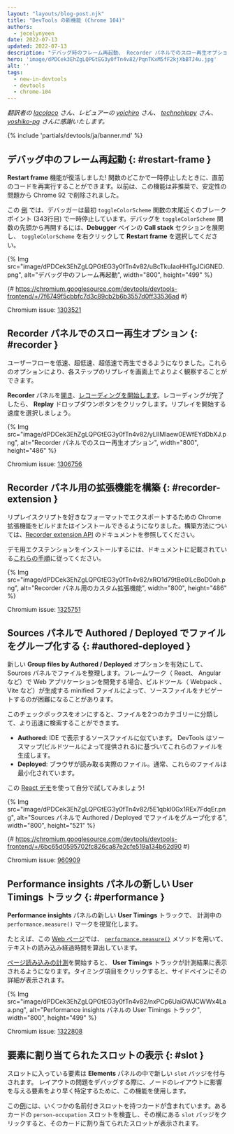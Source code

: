 ```yaml
---
layout: "layouts/blog-post.njk"
title: "DevTools の新機能 (Chrome 104)"
authors:
  - jecelynyeen
date: 2022-07-13
updated: 2022-07-13
description: "デバッグ時のフレーム再起動、 Recorder パネルでのスロー再生オプションなど。"
hero: 'image/dPDCek3EhZgLQPGtEG3y0fTn4v82/PqnTKxM5fF2kjXbBTJ4u.jpg'
alt: ''
tags:
  - new-in-devtools
  - devtools
  - chrome-104
---
```


*翻訳者の [lacolaco](https://github.com/lacolaco) さん、レビュアーの [yoichiro](https://github.com/yoichiro) さん、 [technohippy](https://github.com/technohippy) さん、 [yoshiko-pg](https://github.com/yoshiko-pg) さんに感謝いたします。*

{% include 'partials/devtools/ja/banner.md' %}

<!-- start: translation instructions -->
<!-- + 1. Remove the "draft: true" tag above when submitting PR -->
<!-- + 2. Provide translations under each of the English commented original content -->
<!-- + 3. Translate the "description" tag above -->
<!-- + 4. Translate all the <img> alt text -->
<!-- + 5. Update the whats-new.md file -->

<!-- ## Restart frame during debugging {: #restart-frame } -->
## デバッグ中のフレーム再起動 {: #restart-frame }

<!-- The **Restart frame** feature is back! You can re-run the preceding code when paused somewhere in a function. Previously, this feature was deprecated and removed in Chrome 92 due to stability issues.  -->
**Restart frame** 機能が復活しました! 関数のどこかで一時停止したときに、直前のコードを再実行することができます。以前は、この機能は非推奨で、安定性の問題から Chrome 92 で削除されました。 

<!-- In this [example](https://jec.fyi/), the debugger initially paused at the breakpoint (line 343) near the end of the `toggleColorScheme` function. To restart the debugging from the beginning of the `toggleColorScheme` function, expand the **Call stack** section in the **Debugger** pane, right click on `toggleColorScheme` and select **Restart frame**.  -->
この [例](https://jec.fyi/) では、デバッガーは最初 `toggleColorScheme` 関数の末尾近くのブレークポイント (343行目) で一時停止しています。デバッグを `toggleColorScheme` 関数の先頭から再開するには、**Debugger** ペインの **Call stack** セクションを展開し、 `toggleColorScheme` を右クリックして **Restart frame** を選択してください。

{% Img src="image/dPDCek3EhZgLQPGtEG3y0fTn4v82/uBcTkuIaoHHTgJCiGNED.png", alt="デバッグ中のフレーム再起動", width="800", height="499" %}

{# https://chromium.googlesource.com/devtools/devtools-frontend/+/7f6749f5cbbfc7d3c89cb2b6b3557d0ff33536ad #}

Chromium issue: [1303521](https://crbug.com/1303521)


<!-- ## Slow replay options in the Recorder panel {: #recorder } -->
## Recorder パネルでのスロー再生オプション {: #recorder }

<!-- You can now replay user flows at a slower speed — slow, very slow, and extremely slow. These options let you better observe each step replay on screen. -->
ユーザーフローを低速、超低速、超低速で再生できるようになりました。これらのオプションにより、各ステップのリプレイを画面上でよりよく観察することができます。

<!-- [Open](/docs/devtools/recorder/#open) the **Recorder** panel and [start a new recording](/docs/devtools/recorder/#record). Once the recording is done, click on the **Replay** dropdown button. Select a speed to start a replay. -->
**Recorder** パネルを[開き](/docs/devtools/recorder/#open)、[レコーディングを開始します](/docs/devtools/recorder/#record)。レコーディングが完了したら、 **Replay** ドロップダウンボタンをクリックします。リプレイを開始する速度を選択しましょう。

{% Img src="image/dPDCek3EhZgLQPGtEG3y0fTn4v82/yLIIMlaew0EWfEYdDbXJ.png", alt="Recorder パネルでのスロー再生オプション", width="800", height="486" %}

Chromium issue: [1306756](https://crbug.com/1306756)


<!-- ## Build an extension for the Recorder panel {: #recorder-extension } -->
## Recorder パネル用の拡張機能を構築 {: #recorder-extension }

<!-- You can now build or install a Chrome extension to export replay scripts in your favorite format. See [Recorder extension API](/docs/extensions/reference/devtools_recorder/) documentation to learn how to build one. -->
リプレイスクリプトを好きなフォーマットでエクスポートするための Chrome 拡張機能をビルドまたはインストールできるようになりました。構築方法については、[Recorder extension API](/docs/extensions/reference/devtools_recorder/) のドキュメントを参照してください。

<!-- To install a demo extension, follow [these steps](https://github.com/puppeteer/replay#create-a-chrome-extension-for-recorder-available-from-chrome-104-onwards) outlined in the documentation.  -->
デモ用エクステンションをインストールするには、ドキュメントに記載されている[これらの手順](https://github.com/puppeteer/replay#create-a-chrome-extension-for-recorder-available-from-chrome-104-onwards)に従ってください。

{% Img src="image/dPDCek3EhZgLQPGtEG3y0fTn4v82/xRO1d79tBe0ILcBoD0oh.png", alt="Recorder パネル用のカスタム拡張機能", width="800", height="486" %}

Chromium issue: [1325751](https://crbug.com/1325751)


<!-- ## Group files by Authored / Deployed in the Sources panel {: #authored-deployed } -->
## Sources パネルで Authored / Deployed でファイルをグループ化する {: #authored-deployed }

<!-- Enable the new **Group files by Authored / Deployed** option to organize your files in the Sources panel. When developing web applications with frameworks (for example, React, Angular), it can be difficult to navigate the source files due to the minified files generated by the build tools (for example, Webpack, Vite).  -->
新しい **Group files by Authored / Deployed** オプションを有効にして、 Sources パネルでファイルを整理します。フレームワーク（ React、 Angular など）で Web アプリケーションを開発する場合、ビルドツール（ Webpack 、 Vite など）が生成する minified ファイルによって、ソースファイルをナビゲートするのが困難になることがあります。
 
<!-- With this checkbox, you can group files into 2 categories for quicker file search: -->
このチェックボックスをオンにすると、ファイルを2つのカテゴリーに分類して、より迅速に検索することができます。
 
<!-- - **Authored**. Similar to the source files you view in your IDE. DevTools generates these files based on sourcemaps (provided by your build tools).
- **Deployed**. The actual files that the browser reads. Usually these files are minified. -->
- **Authored**: IDE で表示するソースファイルに似ています。 DevTools はソースマップ(ビルドツールによって提供される)に基づいてこれらのファイルを生成します。
- **Deployed**: ブラウザが読み取る実際のファイル。通常、これらのファイルは最小化されています。
 
<!-- Try it yourself with this [React demo](https://reactjs.org/)! -->
この [React デモ](https://reactjs.org/)を使って自分で試してみましょう!

{% Img src="image/dPDCek3EhZgLQPGtEG3y0fTn4v82/5E1qbkl0Gx1REx7FdqEr.png", alt="Sources パネルで Authored / Deployed でファイルをグループ化する", width="800", height="521" %}

{# https://chromium.googlesource.com/devtools/devtools-frontend/+/6bc65d0595702fc826ca87e2cfe519a134b62d90 #}
 
Chromium issue: [960909](https://crbug.com/960909)


<!-- ## New User Timings track in the Performance insights panel {: #performance } -->
## Performance insights パネルの新しい User Timings トラック {: #performance }

<!-- Visualize `performance.measure()` marks in your recording with the new **User Timings** track in the **Performance insights** panel. -->
**Performance insights** パネルの新しい **User Timings** トラックで、 計測中の `performance.measure()` マークを視覚化します。

<!-- For example, this [web page](https://jec.fyi/demo/perf-measure) uses the [`performance.measure()`](https://web.dev/usertiming/#calculating-measurements-with-measure()) method to calculate the elapsed time of text loading. -->
たとえば、この [Web ページ](https://jec.fyi/demo/perf-measure)では、 [`performance.measure()`](https://web.dev/usertiming/#calculating-measurements-with-measure()) メソッドを用いて、テキストの読み込み経過時間を算出しています。

<!-- When you start [measuring the page load](/docs/devtools/performance-insights/#record), the **User Timings** track shows in the recording. Click on the timings item to view its details on the side pane. -->
[ページ読み込みの計測](/docs/devtools/performance-insights/#record)を開始すると、 **User Timings** トラックが計測結果に表示されるようになります。タイミング項目をクリックすると、サイドペインにその詳細が表示されます。

{% Img src="image/dPDCek3EhZgLQPGtEG3y0fTn4v82/nxPCp6UaiGWJCWWx4Laa.png", alt="Performance insights パネルの User Timings トラック", width="800", height="499" %}

Chromium issue: [1322808](https://crbug.com/1322808)

 
<!-- ## Reveal assigned slot of an element {: #slot } -->
## 要素に割り当てられたスロットの表示 {: #slot }

<!-- Slotted elements in the **Elements** panel have a new `slot` badge. When debugging layout issues, use this feature to identify the element which affects the node's layout quicker.  -->
スロットに入っている要素は **Elements** パネルの中で新しい `slot` バッジを付与されます。 レイアウトの問題をデバッグする際に、ノードのレイアウトに影響を与える要素をより早く特定するために、この機能を使用します。

<!-- This [example](https://mdn.github.io/web-components-examples/slotted-pseudo-element/) contains cards with a few named slots. Inspect the `person-occupation` slot of a card, click the `slot` badge next to it to reveal its assigned slot. -->
この[例](https://mdn.github.io/web-components-examples/slotted-pseudo-element/)には、いくつかの名前付きスロットを持つカードが含まれています。あるカードの `person-occupation` スロットを検査し、その横にある `slot` バッジをクリックすると、そのカードに割り当てられたスロットが表示されます。

<!-- [Learn](https://developer.mozilla.org/docs/Web/Web_Components/Using_templates_and_slots) how to use [<template>](https://developer.mozilla.org/docs/Web/HTML/Element/template) and [<slot>](https://developer.mozilla.org/docs/Web/HTML/Element/slot) elements to create a flexible template that can then be used to populate the shadow DOM of a web component. -->
[<template>](https://developer.mozilla.org/docs/Web/HTML/Element/template) と [<slot>](https://developer.mozilla.org/docs/Web/HTML/Element/slot) 要素を使って柔軟なテンプレートを作成し、それを Web コンポーネントの Shadow DOM に入力する方法を学びましょう。

{% Img src="image/dPDCek3EhZgLQPGtEG3y0fTn4v82/7uQGHp9WoMCG1RIAkgIF.png", alt="要素に割り当てられたスロットの表示", width="800", height="486" %}

{# https://chromium.googlesource.com/devtools/devtools-frontend/+/164e238dabefc08018318a981131eedf2e81736b #}

Chromium issue: [1018906](https://crbug.com/1018906)


<!-- ## Simulate hardware concurrency for Performance recordings {: #simulate } -->
## パフォーマンス計測のためのハードウェア並列度シミュレーション {: #simulate }
 
<!-- The new **Hardware concurrency** setting in the **Performance** panel allows developers to configure the value reported by `navigator.hardwareConcurrency`. -->
**Performance** パネルの新しい **Hardware concurrency** 設定により、開発者は `navigator.hardwareConcurrency` が報告する値を設定することができます。
 
<!-- Some applications use `navigator.hardwareConcurrency` to control the degree of parallelism of their application, for example, to control Emscripten pthread pool size. With this feature, developers can test their application performance with different core counts. -->
アプリケーションによっては `navigator.hardwareConcurrency` を使ってアプリケーションの並列度を制御します。例えば、 Emscripten の pthread プールサイズを制御するために使用します。この機能により、開発者は異なるコア数でアプリケーションのパフォーマンスをテストすることができます。
 
{% Img src="image/dPDCek3EhZgLQPGtEG3y0fTn4v82/PyykGRv29FZbBKJAwWOW.png", alt="パフォーマンス計測のためのハードウェア並列度シミュレーション", width="800", height="536" %}

{# https://chromium.googlesource.com/devtools/devtools-frontend/+/b26de259d74a45e700d989ad9178c5e3a8b73145 #}
 
Chromium issue: [1297439](https://crbug.com/1297439)


<!-- ## Preview non-color value when autocompleting CSS variables {: #css-var } -->
## CSS 変数のオートコンプリート時に色以外の値のプレビュー {: #css-var }

<!-- When autocompleting CSS variables, DevTools now populates the non-color variable with a meaningful value so that you can preview what kind of change the value will have on the node. -->
CSS変数のオートコンプリートの際、 DevTools は色以外の変数に意味のある値を与えるようになり、その値がノードにどのような変化を与えるかをプレビューできるようになりました。

{% Img src="image/dPDCek3EhZgLQPGtEG3y0fTn4v82/V4slwNtX9HwLPdAyr8JF.png", alt="CSS 変数のオートコンプリート時に色以外の値のプレビュー", width="800", height="431" %}

{# https://chromium.googlesource.com/devtools/devtools-frontend/+/977cc58cb5654a2b68142ef8ac1b3f9ac2822694 #}

Chromium issue: [1285091](https://crbug.com/1285091)

        
<!-- ## Identify blocking frames in the Back/forward cache pane {: #bfcache } -->
## Back/forward cache ペインでブロックしているフレームの特定 {: #bfcache }

<!-- The [Back/forward cache](/docs/devtools/application/back-forward-cache/) pane in the **Application** panel has new **frames** section to help you identify blocking frames that may be preventing the page from being eligible for bfcache. -->
**Application** パネルの [Back/forward cache](/docs/devtools/application/back-forward-cache/) ペインに新しい **frames** セクションが追加されました。 bfcache の対象からページを妨げている可能性があるブロック フレームを識別するのに役立ちます。

{% Img src="image/dPDCek3EhZgLQPGtEG3y0fTn4v82/UaRYEoYYoXhjSIn9seYK.png", alt="Back/forward cache ペインでブロックしているフレームの特定", width="800", height="486" %}
 
{# https://chromium.googlesource.com/devtools/devtools-frontend/+/897799b24fff0639d483111dd2d957288ba2bd06 #}
 
Chromium issue: [1288158](https://crbug.com/1288158) 
 
 
<!-- ## Improved autocomplete suggestions for JavaScript objects {: #autocomplete } -->
## JavaScript オブジェクトのオートコンプリート候補の改善 {: #autocomplete }

<!-- The the autocompletion for JavaScript object properties now display based on this order: -->
JavaScript オブジェクトのプロパティのオートコンプリートは、以下の順序に基づいて表示されるようになりました:

<!-- 1. Own enumerable properties
2. Own non-enumerable properties
3. Inherited enumerable properties
4. Inherited non-enumerable properties -->
1. 自身の列挙可能なプロパティ
2. 自身の非列挙型プロパティ
3. 継承された列挙可能なプロパティ
4. 継承された非列挙型プロパティ

<!-- Previously, developers found it harder to find relevant properties because the suggestion only favored own properties over inherited properties, and all inherited properties were given equal priority. -->
これまで、開発者は関連するプロパティを見つけることが困難でした。なぜなら、サジェストでは継承されたプロパティよりも自身のプロパティが優先され、継承されたプロパティはすべて等しく優先されたからです。

{% Img src="image/dPDCek3EhZgLQPGtEG3y0fTn4v82/IvFTcOWrBOTTMRHqn8u4.png", alt="JavaScript オブジェクトのオートコンプリート候補の改善", width="800", height="563" %}

{# https://chromium.googlesource.com/devtools/devtools-frontend/+/cee5205ae93c95b1dce49e220b9ebfa8c998d5a6 #}
 
Chromium issue: [1299241](https://crbug.com/1299241)

 
<!-- ## Sourcemaps improvements {: #sourcemaps } -->
## ソースマップの改善 {: #sourcemaps }
 
<!-- Here are a few fixes on sourcemaps to improve the overall debugging experience: -->
ここでは、デバッグ作業全般を改善するための、ソースマップに関するいくつかの修正点を紹介します。
 
<!-- - Breakpoints now work in inline `<script>` with sourceURL annotations. -->
- ブレークポイントが sourceURL アノテーションを持つインライン `<script>` 内で動作するようになりました
<!-- - The debugger now resolves block scoped variables in the **Scope** view with source maps. -->
- デバッガーはソースマップを使用して **Scope** ビューでブロックスコープ変数を解決するようになりました
  {% Img src="image/dPDCek3EhZgLQPGtEG3y0fTn4v82/gv9cGnDMF7OVlXPWntII.png", alt="ブロックスコープ付き変数を解決する", width="800", height="532" %}
<!-- - The debugger now resolves variables in arrow functions in the **Scope** view with source maps. -->
- デバッガーはソースマップを使用して **Scope** ビューのアロー関数内の変数を解決するようになりました
  {% Img src="image/dPDCek3EhZgLQPGtEG3y0fTn4v82/CZk0xjwMQAqknkW5G4Xf.png", alt="アロー関数内の変数を解決する", width="800", height="479" %}

Chromium issues: [1329113](https://crbug.com/1329113), [1322115](https://crbug.com/1322115)
 
 
<!-- ## Miscellaneous highlights {: #misc } -->
## その他のハイライト {: #misc }
 
<!-- These are some noteworthy fixes in this release: -->
今回のリリースでは、以下のような注目すべき修正点があります:
 
<!-- - Fixed the **Auto-completion** setting for the **Sources** panel. Previously, the auto-complete always on even the setting is disabled. ([1323286](https://crbug.com/1323286)) -->
- **Sources** パネルの **Auto-completion** の設定を修正しました。以前は、この設定を無効にしてもオートコンプリートが常に有効でした。([1323286](https://crbug.com/1323286))
<!-- - Updated the **Manifest** tab in the **Application** panel to parse the latest color scheme format. ([1318305](https://crbug.com/1318305)) -->
- **Application** パネルの **Manifest** タブを更新し、最新のカラースキーム形式を解析するようにしました。([1318305](https://crbug.com/1318305))
<!-- - Improved the suggestions for the `<script async>` rendering blocking issues in the **Performance insights** panel. Previously,  DevTools suggested to `add async attribute to the script tag` even though the script is already marked as async. ([1334096](https://crbug.com/1334096)) -->
- **Performance insights** パネルで `<script async>` のレンダリングブロッキング問題に対する提案を改善しました。以前は、スクリプトがすでに async としてマークされているにもかかわらず、 DevTools は `add async attribute to the script tag` を提案しました。([1334096](https://crbug.com/1334096))
<!-- - The **Performance insights** panel now detects iframes as potential causes for layout shifts. You can view the iframe details in the **Details** pane. ([1328873](https://crbug.com/1328873)) -->
- **Performance insights** パネルで、レイアウトシフトの潜在的な原因として iframe が検出されるようになりました。iframe の詳細は **Details** ペインで確認できます。([1328873](https://crbug.com/1328873))
<!-- - When [open file](/docs/devtools/resources/#open) in the **Command menu**, the authored files (files generated by sourcemaps) are now ranked higher so they appear above similarly named deployed scripts. ([1312929](https://crbug.com/1312929))  -->
- **Command menu** で[ファイルを開く](/docs/devtools/resources/#open)際、オーサリングファイル（ソースマップによって生成されたファイル）が上位にランクされ、同じような名前のデプロイ済みスクリプトの上に表示されるようになりました。([1312929](https://crbug.com/1312929)) 

{% include 'partials/devtools/ja/reach-out.md' %}
{% include 'partials/devtools/ja/whats-new.md' %}
